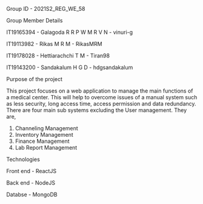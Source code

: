 Group ID - 2021S2_REG_WE_58

Group Member Details

IT19165394 - Galagoda R R P W M R V N - vinuri-g

IT19113982 - Rikas M R M - RikasMRM

IT19178028 - Hettiarachchi T M - Tiran98

IT19143200 - Sandakalum H G D - hdgsandakalum

Purpose of the project

This project focuses on a web application to manage the main functions of a medical center. This will help to overcome issues of a manual system such as less security, long access time, access permission and data redundancy. 
There are four main sub systems excluding the User management. 
They are,
1. Channeling Management
2. Inventory Management
3. Finance Management
4. Lab Report Management

Technologies

Front end - ReactJS

Back end - NodeJS

Databse - MongoDB



